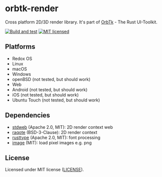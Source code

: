 # orbtk-render

Cross platform 2D/3D render library. It's part of [OrbTk](https://gitlab.redox-os.org/redox-os/orbtk) - The Rust UI-Toolkit.

[![Build and test](https://github.com/redox-os/orbtk/workflows/build/badge.svg)](https://github.com/redox-os/orbtk/actions)
[![MIT licensed](https://img.shields.io/badge/license-MIT-blue.svg)](../../LICENSE)

## Platforms

* Redox OS
* Linux
* macOS
* Windows
* openBSD (not tested, but should work)
* Web
* Android (not tested, but should work)
* iOS (not tested, but should work)
* Ubuntu Touch (not tested, but should work)

## Dependencies

* [stdweb](https://github.com/koute/stdweb) (Apache 2.0, MIT): 2D render context web
* [raqote](https://github.com/jrmuizel/raqote) (BSD-3-Clause): 2D render context
* [rusttype](https://gitlab.redox-os.org/redox-os/rusttype) (Apache 2.0, MIT): font processing
* [image](https://github.com/image-rs/image) (MIT): load pixel images e.g. png

## License

Licensed under MIT license ([LICENSE](../../LICENSE)).